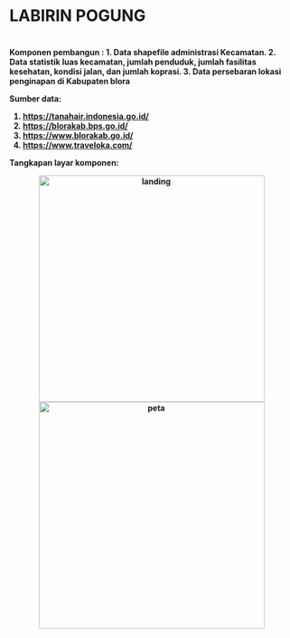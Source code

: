 <h1> LABIRIN POGUNG <h1>


<h4>
Komponen pembangun :   
1. Data shapefile administrasi Kecamatan.
2. Data statistik luas kecamatan, jumlah penduduk, jumlah fasilitas kesehatan, kondisi jalan, dan jumlah koprasi.
3. Data persebaran lokasi penginapan di Kabupaten blora

Sumber data:   
1. https://tanahair.indonesia.go.id/
2. https://blorakab.bps.go.id/
3. https://www.blorakab.go.id/
4. https://www.traveloka.com/


Tangkapan layar komponen:   
<div align="center">
  <img src="\storage\app\public\images\landing.jpeg" alt="landing" width="400"/>
</div>

<div align="center">
  <img src="\storage\app\public\images\peta.jpeg" alt="peta" width="400"/>
</div>


</h4>
